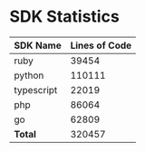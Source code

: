 # SDK Statistics

| SDK Name | Lines of Code |
| -------- | ------------- |
| ruby | 39454 |
| python | 110111 |
| typescript | 22019 |
| php | 86064 |
| go | 62809 |
| **Total** | 320457 |
